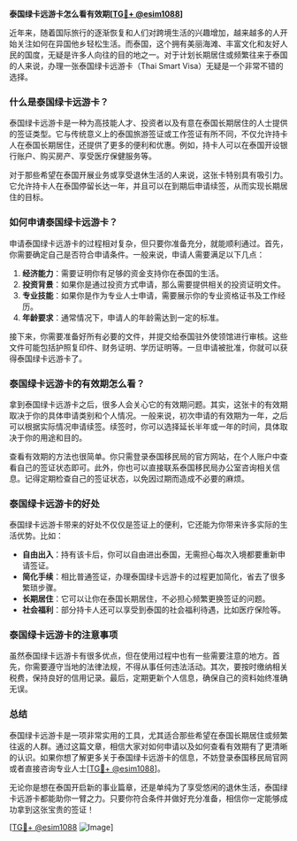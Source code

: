 **泰国绿卡远游卡怎么看有效期[[TG💪+ @esim1088](https://t.me/s/esim1088)]**

近年来，随着国际旅行的逐渐恢复和人们对跨境生活的兴趣增加，越来越多的人开始关注如何在异国他乡轻松生活。而泰国，这个拥有美丽海滩、丰富文化和友好人民的国度，无疑是许多人向往的目的地之一。对于计划长期居住或频繁往来于泰国的人来说，办理一张泰国绿卡远游卡（Thai Smart Visa）无疑是一个非常不错的选择。

### 什么是泰国绿卡远游卡？

泰国绿卡远游卡是一种为高技能人才、投资者以及有意在泰国长期居住的人士提供的签证类型。它与传统意义上的泰国旅游签证或工作签证有所不同，不仅允许持卡人在泰国长期居住，还提供了更多的便利和优惠。例如，持卡人可以在泰国开设银行账户、购买房产、享受医疗保健服务等。

对于那些希望在泰国开展业务或享受退休生活的人来说，这张卡特别具有吸引力。它允许持卡人在泰国停留长达一年，并且可以在到期后申请续签，从而实现长期居住的目标。

### 如何申请泰国绿卡远游卡？

申请泰国绿卡远游卡的过程相对复杂，但只要你准备充分，就能顺利通过。首先，你需要确定自己是否符合申请条件。一般来说，申请人需要满足以下几点：

1. **经济能力**：需要证明你有足够的资金支持你在泰国的生活。
2. **投资背景**：如果你是通过投资方式申请，那么需要提供相关的投资证明文件。
3. **专业技能**：如果你是作为专业人士申请，需要展示你的专业资格证书及工作经历。
4. **年龄要求**：通常情况下，申请人的年龄需达到一定的标准。

接下来，你需要准备好所有必要的文件，并提交给泰国驻外使领馆进行审核。这些文件可能包括护照复印件、财务证明、学历证明等。一旦申请被批准，你就可以获得泰国绿卡远游卡了。

### 泰国绿卡远游卡的有效期怎么看？

拿到泰国绿卡远游卡之后，很多人会关心它的有效期问题。其实，这张卡的有效期取决于你的具体申请类别和个人情况。一般来说，初次申请的有效期为一年，之后可以根据实际情况申请续签。续签时，你可以选择延长半年或一年的时间，具体取决于你的用途和目的。

查看有效期的方法也很简单。你只需登录泰国移民局的官方网站，在个人账户中查看自己的签证状态即可。此外，你也可以直接联系泰国移民局办公室咨询相关信息。记得定期检查自己的签证状态，以免因过期而造成不必要的麻烦。

### 泰国绿卡远游卡的好处

泰国绿卡远游卡带来的好处不仅仅是签证上的便利，它还能为你带来许多实际的生活优势。比如：

- **自由出入**：持有该卡后，你可以自由进出泰国，无需担心每次入境都要重新申请签证。
- **简化手续**：相比普通签证，办理泰国绿卡远游卡的过程更加简化，省去了很多繁琐步骤。
- **长期居住**：它可以让你在泰国长期居住，不必担心频繁更换签证的问题。
- **社会福利**：部分持卡人还可以享受到泰国的社会福利待遇，比如医疗保险等。

### 泰国绿卡远游卡的注意事项

虽然泰国绿卡远游卡有很多优点，但在使用过程中也有一些需要注意的地方。首先，你需要遵守当地的法律法规，不得从事任何违法活动。其次，要按时缴纳相关税费，保持良好的信用记录。最后，定期更新个人信息，确保自己的资料始终准确无误。

### 总结

泰国绿卡远游卡是一项非常实用的工具，尤其适合那些希望在泰国长期居住或频繁往返的人群。通过这篇文章，相信大家对如何申请以及如何查看有效期有了更清晰的认识。如果你想了解更多关于泰国绿卡远游卡的信息，不妨登录泰国移民局官网或者直接咨询专业人士[[TG💪+ @esim1088](https://t.me/s/esim1088)]。

无论你是想在泰国开启新的事业篇章，还是单纯为了享受悠闲的退休生活，泰国绿卡远游卡都能助你一臂之力。只要你符合条件并做好充分准备，相信你一定能够成功拿到这张宝贵的签证！

[[TG💪+ @esim1088](https://t.me/s/esim1088) ![Image](https://i.postimg.cc/4NQfJmqS/Snipaste-2025-05-13-00-14-12.png)]